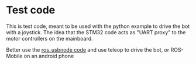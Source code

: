 # Test code

This is test code, meant to be used with the python example to drive the bot with a joystick.
The idea that the STM32 code acts as "UART proxy" to the motor controllers on the mainboard.

Better use the [ros_usbnode code](../ros_usbnode) and use teleop to drive the bot, or ROS-Mobile on an android phone
